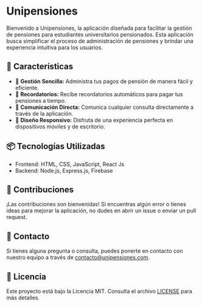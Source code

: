 # Unipensiones

Bienvenido a Unipensiones, la aplicación diseñada para facilitar la gestión de pensiones para estudiantes universitarios pensionados. Esta aplicación busca simplificar el proceso de administración de pensiones y brindar una experiencia intuitiva para los usuarios.

## 🚀 Características

- 💼 **Gestión Sencilla:** Administra tus pagos de pensión de manera fácil y eficiente.
- 📅 **Recordatorios:** Recibe recordatorios automáticos para pagar tus pensiones a tiempo.
- 📧 **Comunicación Directa:** Comunica cualquier consulta directamente a través de la aplicación.
- 📱 **Diseño Responsivo:** Disfruta de una experiencia perfecta en dispositivos móviles y de escritorio.

## 📦 Tecnologías Utilizadas

- Frontend: HTML, CSS, JavaScript, React Js
- Backend: Node.js, Express.js, Firebase

## 🤝 Contribuciones

¡Las contribuciones son bienvenidas! Si encuentras algún error o tienes ideas para mejorar la aplicación, no dudes en abrir un issue o enviar un pull request.

## 📧 Contacto

Si tienes alguna pregunta o consulta, puedes ponerte en contacto con nuestro equipo a través de [contacto@unipensiones.com](mailto:contacto@unipensiones.com).

## 📃 Licencia

Este proyecto está bajo la Licencia MIT. Consulta el archivo [LICENSE](LICENSE) para más detalles.
